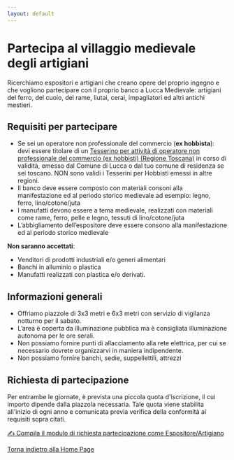 ```yaml
---
layout: default
---
```


# Partecipa al villaggio medievale degli artigiani

Ricerchiamo espositori e artigiani che creano opere del proprio ingegno e che vogliono partecipare con il proprio banco a Lucca Medievale: artigiani del ferro, del cuoio, del rame, liutai, cerai, impagliatori ed altri antichi mestieri.

## Requisiti per partecipare

* Se sei un operatore non professionale del commercio (**ex hobbista**): devi essere titolare di un [Tesserino per attività di operatore non professionale del commercio (ex hobbisti) (Regione Toscana)](https://www.comune.lucca.it/progetti/hobbisti-e-non-professionisti-nuove-regole-definite-dalla-regione-toscana/) in corso di validità, emesso dal Comune di Lucca o dal tuo comune di residenza se sei toscano. NON sono validi i Tesserini per Hobbisti emessi in altre regioni.
* Il banco deve essere composto con materiali consoni alla manifestazione ed al periodo storico medievale ad esempio: legno, ferro, lino/cotone/juta
* I manufatti devono essere a tema medievale, realizzati con materiali come rame, ferro, pelle e legno, tessuti di lino/cotone/juta
* L’abbigliamento dell’espositore deve essere consono alla manifestazione ed al periodo storico medievale

**Non saranno accettati**:

* Venditori di prodotti industriali e/o generi alimentari
* Banchi in alluminio o plastica
* Manufatti realizzati con plastica e/o derivati.

## Informazioni generali

* Offriamo piazzole di 3x3 metri e 6x3 metri con servizio di vigilanza notturno per il sabato.
* L’area è coperta da illuminazione pubblica ma è consigliata illuminazione autonoma per le ore serali.
* Non possiamo fornire punti di allacciamento alla rete elettrica, per cui se necessario dovrete organizzarvi in maniera indipendente.
* Non possiamo fornire banchi, sedie, suppellettili, attrezzi

## Richiesta di partecipazione

Per entrambe le giornate, è prevista una piccola quota d'iscrizione, il cui importo dipende dalla piazzola necessaria. Tale quota viene stabilita all'inizio di ogni anno e comunicata previa verifica della conformità ai requisiti sopra citati.

[✍️ Compila il modulo di richiesta partecipazione come Espositore/Artigiano](http://tiny.cc/lm25_esp-art)

[Torna indietro alla Home Page](2025.md)
